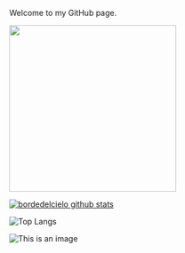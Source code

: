 Welcome to my GitHub page.

<div id="header" align="left">
  <img src="https://giphy.com/stickers/FNBO-covid-wfh-workfromhome-KZ4vcCsB00OfUICNve" width="300"/>
</div>

[![bordedelcielo github stats](https://github-readme-stats.vercel.app/api?username=bordedelcielo)](https://github.com/bordedelcielo/github-readme-stats)

![Top Langs](https://github-readme-stats.vercel.app/api/top-langs/?username=bordedelcielo&hide=Jupyter+Notebook&theme=tokyonight)

![This is an image](https://www.codewars.com/users/bordedelcielo/badges/large)
